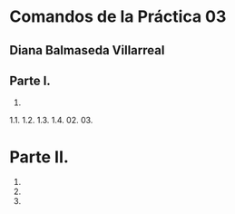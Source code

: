 # Comandos de la Práctica 03
## Diana Balmaseda Villarreal

## Parte I. 
01.
  1.1.
  1.2.
  1.3.
  1.4. 
02.
03.

# Parte II.
01.
02.
03.
